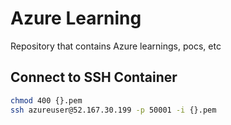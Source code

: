 # Azure Learning

Repository that contains Azure learnings, pocs, etc

## Connect to SSH Container

```bash
chmod 400 {}.pem
ssh azureuser@52.167.30.199 -p 50001 -i {}.pem
```
